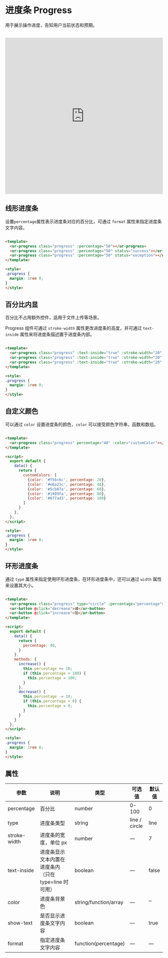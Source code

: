 <script setup>
  import ProgressDemo from '../../src/components/progress.vue';
</script>
# 进度条 Progress

用于展示操作进度，告知用户当前状态和预期。

<ProgressDemo />
<br />

<iframe src="https://codesandbox.io/embed/progress-fe846?fontsize=14&hidenavigation=1&module=%2Fsrc%2Fcomponents%2Fprogress.vue&theme=dark"
     style="width:100%; height:500px; border:0; border-radius: 4px; overflow:hidden;"
     title="progress"
     allow="accelerometer; ambient-light-sensor; camera; encrypted-media; geolocation; gyroscope; hid; microphone; midi; payment; usb; vr; xr-spatial-tracking"
     sandbox="allow-forms allow-modals allow-popups allow-presentation allow-same-origin allow-scripts"
   ></iframe>

## 线形进度条

设置`percentage`属性表示进度条对应的百分比，可通过 `format` 属性来指定进度条文字内容。

```html

<template>
  <ur-progress class="progress" :percentage="50"></ur-progress>
  <ur-progress class="progress" :percentage="50" status="success"></ur-progress>
  <ur-progress class="progress" :percentage="50" status="exception"></ur-progress>
</template>

<style>
.progress {
  margin: 1rem 0;
}
</style>
```

## 百分比内显

百分比不占用额外控件，适用于文件上传等场景。

Progress 组件可通过 `stroke-width` 属性更改进度条的高度，并可通过 `text-inside` 属性来将进度条描述置于进度条内部。

```html

<template>
  <ur-progress class="progress" :text-inside="true" :stroke-width="20" :percentage="70"></ur-progress>
  <ur-progress class="progress" :text-inside="true" :stroke-width="20" :percentage="100" status="success"></ur-progress>
  <ur-progress class="progress" :text-inside="true" :stroke-width="20" :percentage="50" status="exception"></ur-progress>
</template>

<style>
.progress {
  margin: 1rem 0;
}
</style>
```

## 自定义颜色

可以通过 `color` 设置进度条的颜色，`color` 可以接受颜色字符串，函数和数组。

```html

<template>
  <ur-progress class="progress" percentage="40" :color="customColor"></ur-progress>
</template>

<script>
  export default {
    data() {
      return {
        customColors: [
          {color: '#f56c6c', percentage: 20},
          {color: '#e6a23c', percentage: 40},
          {color: '#5cb87a', percentage: 60},
          {color: '#1989fa', percentage: 80},
          {color: '#6f7ad3', percentage: 100}
        ]
      }
    },
  };
</script>

<style>
.progress {
  margin: 1rem 0;
}
</style>
```

## 环形进度条

通过 `type` 属性来指定使用环形进度条，在环形进度条中，还可以通过 `width` 属性来设置其大小。

```html

<template>
  <ur-progress class="progress" type="circle" :percentage="percentage"></ur-progress>
  <ur-button @click="decrease">减</ur-button>
  <ur-button @click="increase">加</ur-button>
</template>

<script>
  export default {
    data() {
      return {
        percentage: 40,
      }
    },
    methods: {
      increase() {
        this.percentage += 10;
        if (this.percentage > 100) {
          this.percentage = 100;
        }
      },
      decrease() {
        this.percentage -= 10;
        if (this.percentage < 0) {
          this.percentage = 0;
        }
      }
    }
  };
</script>

<style>
.progress {
  margin: 1rem 0;
}
</style>
```

## 属性
| 参数          | 说明            | 类型            | 可选值                 | 默认值   |
|-------------  |---------------- |---------------- |---------------------- |-------- |
| percentage | 百分比   | number         |     0-100          |     0    |
| type          | 进度条类型           | string         | line / circle | line |
| stroke-width  | 进度条的宽度，单位 px | number          | — | 7 |
| text-inside  | 进度条显示文本内置在进度条内（只在 type=line 时可用） | boolean | — | false |
| color  | 进度条背景色 | string/function/array | — | '' |
| show-text  | 是否显示进度条文字内容 | boolean | — | true |
| format  | 指定进度条文字内容 | function(percentage) | — | — |